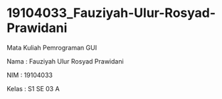 # 19104033_Fauziyah-Ulur-Rosyad-Prawidani
Mata Kuliah Pemrograman GUI


Nama  : Fauziyah Ulur Rosyad Prawidani

NIM   : 19104033

Kelas : S1 SE 03 A
